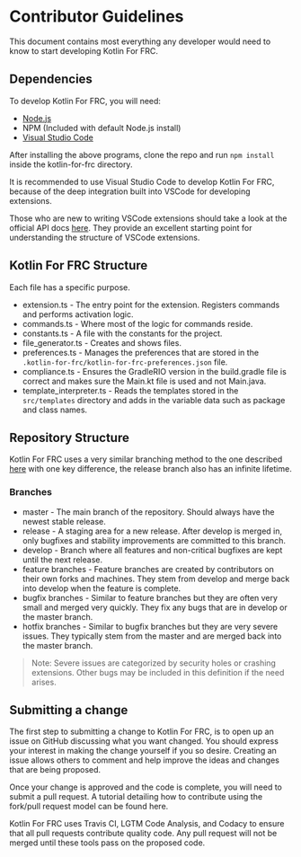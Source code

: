 # Contributor Guidelines

This document contains most everything any developer would need to know to start developing Kotlin For FRC.

## Dependencies

To develop Kotlin For FRC, you will need:

* [Node.js](https://nodejs.org/en/download)
* NPM \(Included with default Node.js install\)
* [Visual Studio Code](https://code.visualstudio.com/download)

After installing the above programs, clone the repo and run `npm install` inside the kotlin-for-frc directory.

It is recommended to use Visual Studio Code to develop Kotlin For FRC, because of the deep integration built into VSCode for developing extensions.

Those who are new to writing VSCode extensions should take a look at the official API docs [here](https://code.visualstudio.com/api).
They provide an excellent starting point for understanding the structure of VSCode extensions.

## Kotlin For FRC Structure

Each file has a specific purpose.

* extension.ts - The entry point for the extension. Registers commands and performs activation logic.
* commands.ts - Where most of the logic for commands reside.
* constants.ts - A file with the constants for the project.
* file_generator.ts - Creates and shows files.
* preferences.ts - Manages the preferences that are stored in the `.kotlin-for-frc/kotlin-for-frc-preferences.json` file.
* compliance.ts - Ensures the GradleRIO version in the build.gradle file is correct and makes sure the Main.kt file is used and not Main.java.
* template_interpreter.ts - Reads the templates stored in the `src/templates` directory and adds in the variable data such as package and class names.

## Repository Structure

Kotlin For FRC uses a very similar branching method to the one described [here](https://nvie.com/posts/a-successful-git-branching-model/) with one key difference, the release branch also has an infinite lifetime.

### Branches

* master - The main branch of the repository. Should always have the newest stable release.
* release - A staging area for a new release. After develop is merged in, only bugfixes and stability improvements are committed to this branch.
* develop - Branch where all features and non-critical bugfixes are kept until the next release.
* feature branches - Feature branches are created by contributors on their own forks and machines. They stem from develop and merge back into develop when the feature is complete.
* bugfix branches - Similar to feature branches but they are often very small and merged very quickly. They fix any bugs that are in develop or the master branch.
* hotfix branches - Similar to bugfix branches but they are very severe issues. They typically stem from the master and are merged back into the master branch.

> Note: Severe issues are categorized by security holes or crashing extensions. Other bugs may be included in this definition if the need arises.

## Submitting a change

The first step to submitting a change to Kotlin For FRC, is to open up an issue on GitHub discussing what you want changed.
You should express your interest in making the change yourself if you so desire.
Creating an issue allows others to comment and help improve the ideas and changes that are being proposed.

Once your change is approved and the code is complete, you will need to submit a pull request.
A tutorial detailing how to contribute using the fork/pull request model can be found here.

Kotlin For FRC uses Travis CI, LGTM Code Analysis, and Codacy to ensure that all pull requests contribute quality code.
Any pull request will not be merged until these tools pass on the proposed code.
